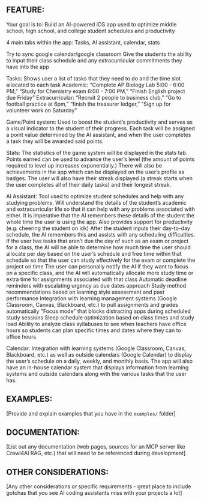 ## FEATURE:

Your goal is to: Build an AI-powered iOS app used to optimize middle school, high school, and college student schedules and productivity 

4 main tabs within the app: Tasks, AI assistant, calendar, stats 

Try to sync google calendar/google classroom
Give the students the ability to input their class schedule and any extracurricular commitments they have into the app 


Tasks: Shows user a list of tasks that they need to do and the time slot allocated to each task
Academic: “Complete AP Biology Lab 5:00 - 6:00 PM,” “Study for Chemistry exam 6:00 - 7:00 PM,” “Finish English project due Friday” 
Extracurricular: “Recruit 2 people to business club,” “Go to football practice at 6pm,” “finish the treasurer ledger,” “Sign up for volunteer work on Saturday”   

Game/Point system: Used to boost the student’s productivity and serves as a visual indicator to the student of their progress. Each task will be assigned a point value determined by the AI assistant, and when the user completes a task they will be awarded said points. 

Stats: The statistics of the game system will be displayed in the stats tab. Points earned can be used to advance the user’s level (the amount of points required to level up increases exponentially.) There will also be achievements in the app which can be displayed on the user’s profile as badges. The user will also have their streak displayed (a streak starts when the user completes all of their daily tasks) and their longest streak. 


AI Assistant: Tool used to optimize student schedules and help with any studying problems. Will understand the details of the student’s academic and extracurricular life so that it can help with any problems associated with either. It is imperative that the AI remembers these details of the student the whole time the user is using the app. Also provides support for productivity (e.g. cheering the student on idk)
After the student inputs their day-to-day schedule, the AI remembers this and assists with any scheduling difficulties. 
If the user has tasks that aren’t due the day of such as an exam or project for a class, the AI will be able to determine how much time the user should allocate per day based on the user’s schedule and free time within that schedule so that the user can study effectively for the exam or complete the project on time 
The user can personally notify the AI if they want to focus on a specific class, and the AI will automatically allocate more study time or extra time for assignments associated with that class
Automatic deadline reminders with escalating urgency as due dates approach
Study method recommendations based on learning style assessment and past performance
Integration with learning management systems (Google Classroom, Canvas, Blackboard, etc.) to pull assignments and grades automatically
"Focus mode" that blocks distracting apps during scheduled study sessions
Sleep schedule optimization based on class times and study load
Ability to analyze class syllabuses to see when teachers have office hours so students can plan specific times and dates where they can to office hours


Calendar: Integration with learning systems (Google Classroom, Canvas, Blackboard, etc.) as well as outside calendars (Google Calendar) to display the user’s schedule on a daily, weekly, and monthly basis. 
The app will also have an in-house calendar system that displays information from learning systems and outside calendars along with the various tasks that the user has. 


## EXAMPLES:

[Provide and explain examples that you have in the `examples/` folder]

## DOCUMENTATION:

[List out any documentation (web pages, sources for an MCP server like Crawl4AI RAG, etc.) that will need to be referenced during development]

## OTHER CONSIDERATIONS:

[Any other considerations or specific requirements - great place to include gotchas that you see AI coding assistants miss with your projects a lot]
